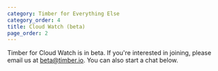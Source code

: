 ```yaml
---
category: Timber for Everything Else
category_order: 4
title: Cloud Watch (beta)
page_order: 2
---
```


Timber for Cloud Watch is in beta. If you're interested in joining, please email us at
[beta@timber.io](mailto:beta@timber.io). You can also start a chat below.